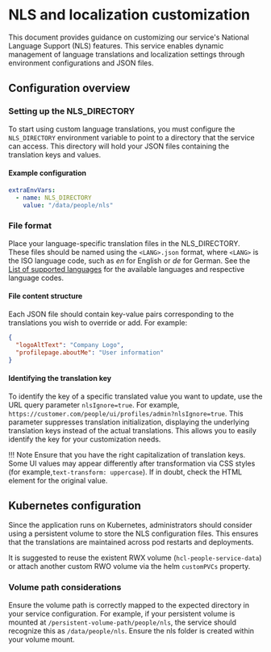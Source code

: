 # NLS and localization customization

This document provides guidance on customizing our service's National Language Support (NLS) features. This service enables dynamic management of language translations and localization settings through environment configurations and JSON files.

## Configuration overview

### Setting up the NLS_DIRECTORY

To start using custom language translations, you must configure the `NLS_DIRECTORY` environment variable to point to a directory that the service can access. This directory will hold your JSON files containing the translation keys and values.

#### Example configuration

```yaml
extraEnvVars:
  - name: NLS_DIRECTORY
    value: "/data/people/nls"
```


### File format

Place your language-specific translation files in the NLS_DIRECTORY. These files should be named using the `<LANG>.json` format, where `<LANG>` is the ISO language code, such as *en* for English or *de* for German. See the [List of supported languages](https://opensource.hcltechsw.com/digital-experience/latest/deployment/manage/portal_admin_tools/language_support/Supporting_language/?h=languag) for the available languages and respective language codes.

#### File content structure

Each JSON file should contain key-value pairs corresponding to the translations you wish to override or add. For example:

```json
{
  "logoAltText": "Company Logo",
  "profilepage.aboutMe": "User information"
}
```

#### Identifying the translation key

To identify the key of a specific translated value you want to update, use the URL query parameter `nlsIgnore=true`.  For example, `https://customer.com/people/ui/profiles/admin?nlsIgnore=true`. This parameter suppresses translation initialization, displaying the underlying translation keys instead of the actual translations.  This allows you to easily identify the key for your customization needs.

!!! Note
    Ensure that you have the right capitalization of translation keys. Some UI values may appear differently after transformation via CSS styles (for example,`text-transform: uppercase`). If in doubt, check the HTML element for the original value.


## Kubernetes configuration

Since the application runs on Kubernetes, administrators should consider using a persistent volume to store the NLS configuration files. This ensures that the translations are maintained across pod restarts and deployments.

It is suggested to reuse the existent RWX volume (`hcl-people-service-data`) or attach another custom RWO volume via the helm `customPVCs` property.

### Volume path considerations

Ensure the volume path is correctly mapped to the expected directory in your service configuration. For example, if your persistent volume is mounted at `/persistent-volume-path/people/nls`, the service should recognize this as `/data/people/nls`. Ensure the nls folder is created within your volume mount.
